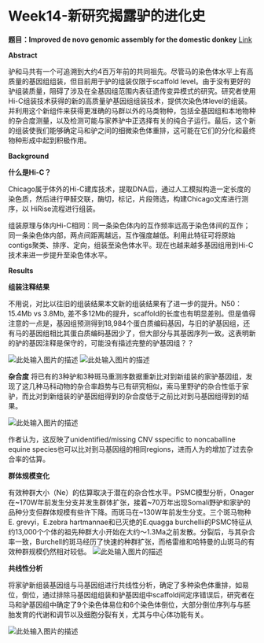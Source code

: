 # Week14-新研究揭露驴的进化史


**题目：Improved de novo genomic assembly for the domestic donkey**      [Link][1]


**Abstract**

驴和马共有一个可追溯到大约4百万年前的共同祖先。尽管马的染色体水平上有高质量的基因组组装，但目前用于驴的组装仅限于scaffold level。由于没有更好的驴组装质量，阻碍了涉及在全基因组范围内表征遗传变异模式的研究。研究者使用Hi-C组装技术获得的新的高质量驴基因组组装技术，提供次染色体level的组装。并利用这个新组件来获得更准确的马群以外的马类物种，包括全基因组和本地物种的杂合度测量，以及检测可能与家养驴中正选择有关的纯合子运行。最后，这个新的组装使我们能够确定马和驴之间的细微染色体重排，这可能在它们的分化和最终物种形成中起到积极作用。


**Background**

**什么是Hi-C？**

Chicago属于体外的Hi-C建库技术，提取DNA后，通过人工模拟构造一定长度的染色质，然后进行甲醛交联，酶切，标记，片段筛选，构建Chicago文库进行测序，以 HiRise流程进行组装。

组装原理与体内Hi-C相同：同一条染色体内的互作频率远高于染色体间的互作；同一条染色体内部，两点间距离越远，互作强度越低。利用此特征可将原始contigs聚类、排序、定向，组装至染色体水平。现在也越来越多基因组用到Hi-C技术来进一步提升至染色体水平。


**Results**


**组装注释结果**

不用说，对比以往旧的组装结果本文新的组装结果有了进一步的提升。N50：15.4Mb vs 3.8Mb, 差不多12Mb的提升，scaffold的长度也有明显差别。但是值得注意的一点是，基因组预测得到18,984个蛋白质编码基因，与旧的驴基因组，还有马的基因组相比其蛋白质编码基因少了，但大部分与其基因序列一致。这表明新的驴的基因注释是保守的，可能没有描述完整的驴基因组？？




![此处输入图片的描述][2]
![此处输入图片的描述][3]


**杂合度**
将已有的3种驴和3种斑马重测序数据重新比对到新组装的家驴基因组，发现了这几种马科动物的杂合率趋势与已有研究相似，索马里野驴的杂合性低于家驴，而比对到新组装的驴基因组得到的杂合度低于之前比对到马基因组得到的结果。


![此处输入图片的描述][4]


作者认为，这反映了unidentified/missing CNV sspecific to noncaballine equine species也可以比对到马基因组的相同regions，进而人为的增加了过去杂合率的估算。


  
  
 **群体规模变化**
 
 
 有效种群大小（Ne）的估算取决于潜在的杂合性水平。PSMC模型分析，Onager在~170W年前发生分支并发生群体扩张，接着~70万年出现Somali野驴和家驴的品种分支但群体规模有些许下降。而斑马在~130W年前发生分支。三个斑马物种E. grevyi，E.zebra hartmannae和已灭绝的E.quagga burchellii的PSMC特征从约13,000个个体的祖先种群大小开始在大约〜1.3Ma之前发散。分裂后，与其杂合率一致，Burchell的斑马经历了快速的种群扩张，而格雷维和哈特曼的山斑马的有效种群规模仍然相对较低。
 ![此处输入图片的描述][5]
 
 
 
**共线性分析**


将家驴新组装基因组与马基因组进行共线性分析，确定了多种染色体重排，如易位，倒位，通过排除马基因组组装和驴基因组中scaffold间定序错误后，研究者在马和驴基因组中确定了9个染色体易位和6个染色体倒位，大部分倒位序列与与胚胎发育的代谢和调节以及细胞分裂有关，尤其与中心体功能有关。

![此处输入图片的描述][6]

 
 


  [1]: http://advances.sciencemag.org/content/4/4/eaaq0392.full
  [2]: https://mmbiz.qpic.cn/mmbiz_png/9lFjuMCxfRicG95Fia6fkH44PkMPNZfyxrSB7pzRYW1IS91kMaxXbP12n7UwmJ6QTKdGQdAKJ6k4PMZYSOUC7TJQ/640?wx_fmt=png&tp=webp&wxfrom=5&wx_lazy=1
  [3]: https://mmbiz.qpic.cn/mmbiz_png/9lFjuMCxfRicG95Fia6fkH44PkMPNZfyxrowYw1GzrcgSH4ZRsL9oSnOF7uIibiaWEEJehA214CVFeB3rBzkwu0I8w/640?wx_fmt=png&tp=webp&wxfrom=5&wx_lazy=1
  [4]: https://mmbiz.qpic.cn/mmbiz_png/9lFjuMCxfRicG95Fia6fkH44PkMPNZfyxrOyiaUYlfjVMkeCO3fFyRlV9Jkt0ib5hiaDh4o5GMpozdeeQb3JHhlB1OA/640?wx_fmt=png&tp=webp&wxfrom=5&wx_lazy=1
  [5]: https://mmbiz.qpic.cn/mmbiz_png/9lFjuMCxfRicG95Fia6fkH44PkMPNZfyxrvGxZNm3ibUIuiaI6c912nnrlIpwgGibVrp24hNYXBAf2oZ8v2iacKch8icg/640?wx_fmt=png&tp=webp&wxfrom=5&wx_lazy=1
  [6]: https://mmbiz.qpic.cn/mmbiz_png/9lFjuMCxfRicG95Fia6fkH44PkMPNZfyxrh6ibLCrazlw4FaIyicgZFfBzniaXJ8jVeH1gjT77Vq2eVYQnNK4TeWpbw/640?wx_fmt=png&tp=webp&wxfrom=5&wx_lazy=1